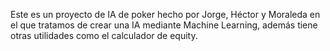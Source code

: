Este es un proyecto de IA de poker hecho por Jorge, Héctor y Moraleda en el que tratamos de crear una IA mediante Machine Learning, además tiene otras utilidades como el calculador de equity.
